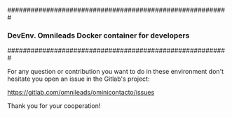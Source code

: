 #########################################################
### DevEnv. Omnileads Docker container for developers ###
#########################################################

For any question or contribution you want to do in these environment don't hesitate you open an issue in the Gitlab's project:

https://gitlab.com/omnileads/ominicontacto/issues

Thank you for your cooperation!
